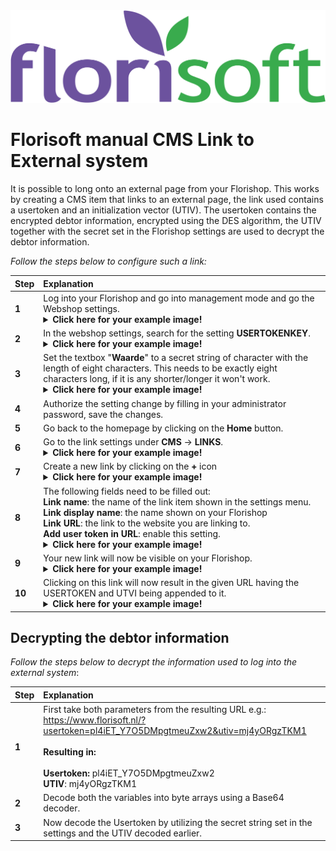 <img src="../fslogo.png">

# Florisoft manual CMS Link to External system

It is possible to long onto an external page from your Florishop.
This works by creating a CMS item that links to an external page, the link used contains a usertoken and an initialization vector (UTIV).
The usertoken contains the encrypted debtor information, encrypted using the DES algorithm, the UTIV together with the secret set in the Florishop settings are used to decrypt the debtor information.

*Follow the steps below to configure such a link:*

|Step|Explanation|
|:--|:--|
|**1**|Log into your Florishop and go into management mode and go the Webshop settings.<details><summary><b>Click here for your example image!</b></summary><img src="CMS_Links/4.png"></details>|
|**2**|In the webshop settings, search for the setting **USERTOKENKEY**.<details><summary><b>Click here for your example image!</b></summary><img src="CMS_Links/2.png"></details>|
|**3**|Set the textbox "**Waarde**" to a secret string of character with the length of eight characters. This needs to be exactly eight characters long, if it is any shorter/longer it won't work.<details><summary><b>Click here for your example image!</b></summary><img src="CMS_Links/3.png"></details>|
|**4**|Authorize the setting change by filling in your administrator password, save the changes.|
|**5**|Go back to the homepage by clicking on the **Home** button.|
|**6**|Go to the link settings under **CMS** → **LINKS**.<details><summary><b>Click here for your example image!</b></summary><img src="CMS_Links/1.png"></details>|
|**7**|Create a new link by clicking on the **+** icon<details><summary><b>Click here for your example image!</b></summary><img src="CMS_Links/5.png"></details>|
|**8**|The following fields need to be filled out:<br>**Link name**: the name of the link item shown in the settings menu.<br>**Link display name**:  the name shown on your Florishop<br>**Link URL**: the link to the website you are linking to.<Br>**Add user token in URL**: enable this setting.<details><summary><b>Click here for your example image!</b></summary><img src="CMS_Links/6.png"></details>|
|**9**|Your new link will now be visible on your Florishop.<details><summary><b>Click here for your example image!</b></summary><img src="CMS_Links/7.png"></details>|
|**10**|Clicking on this link will now result in the given URL having the USERTOKEN and UTVI being appended to it.<details><summary><b>Click here for your example image!</b></summary><img src="CMS_Links/8.png"></details>|

## Decrypting the debtor information

*Follow the steps below to decrypt the information used to log into the external system*:

|Step|Explanation|
|:--|:--|
|**1**|First take both parameters from the resulting URL e.g.:<br>https://www.florisoft.nl/?usertoken=pl4iET_Y7O5DMpgtmeuZxw2&utiv=mj4yORgzTKM1<br><br>**Resulting in:**<br><br>**Usertoken:** pl4iET_Y7O5DMpgtmeuZxw2<br>**UTIV**: mj4yORgzTKM1|
|**2**|Decode both the variables into byte arrays using a Base64 decoder.|
|**3**|Now decode the Usertoken by utilizing the secret string set in the settings and the UTIV decoded earlier.|
